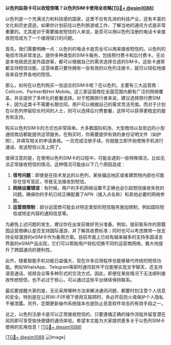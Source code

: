 **以色列註冊卡可以收短信嗎？以色列SIM卡使用全攻略[[TG💪+ @esim1088](https://t.me/s/esim1088)]**

以色列是一个充满活力和科技感的国家，这里不仅有先进的科技产业，还有丰富的文化和历史遗迹。如果你计划前往以色列旅游或工作，了解当地的通讯方式是非常重要的。尤其是对于需要接收短信的人来说，是否可以用以色列注册的电话卡来接收短信成为了一个值得探讨的问题。

首先，我们需要明确一点：以色列的电话卡是完全可以用来接收短信的。以色列的电信市场非常发达，提供多种类型的SIM卡服务，包括预付费卡和后付费卡。无论是本地居民还是外国游客，都可以根据自己的需求选择合适的SIM卡。这些卡通常都支持短信功能，这意味着只要你拥有一张有效的以色列注册卡，就可以轻松地接收来自世界各地的短信。

那么，如何在以色列购买一张适合的SIM卡呢？在以色列，主要有三大运营商：Cellcom、Partner和Hot Mobile。这三家运营商在全国范围内都有广泛的网络覆盖，并且提供了多样化的套餐选择。对于短期旅行者来说，建议选择预付费SIM卡，因为这类卡不需要长期合同，用户可以根据自己的需求灵活充值。而对于计划在以色列停留较长时间的人士，则可以选择后付费套餐，这样可以获得更稳定的服务和支持。

购买以色列SIM卡的方式也非常简单。大多数国际机场、大型商场以及街边的小型通信商店都能提供这项服务。在购买时，你需要提供有效的身份证明文件（如护照），并填写相关的申请表格。一旦完成注册手续，你就能立即开始使用手机进行通话、发送短信以及上网了。

值得注意的是，在使用以色列SIM卡的过程中，可能会遇到一些特殊情况，比如无法正常接收短信的情况。这种情况可能由以下几个原因造成：

1. **信号问题**：即使是在技术发达的以色列，某些偏远地区或者建筑物内部也可能存在信号盲区，导致无法接收到短信。
2. **网络设置错误**：有时候，用户的手机网络设置不正确也会引起短信接收失败的问题。确保你的手机已经正确配置了APN（接入点名称）和其他必要的网络参数。
3. **运营商限制**：部分运营商可能会对特定类型的短信服务施加限制，例如国际短信或特定内容的通知信息等。

为避免上述问题的发生，建议你在出发前做好充分准备。例如，提前联系你的原籍国运营商确认是否支持国际漫游，并了解其收费标准；同时也可以考虑携带一张支持全球漫游的eSIM卡作为备用方案。目前市面上已经有越来越多的支持多国语言界面的eSIM产品出现，它们可以帮助用户轻松切换不同的运营商网络，极大地提升了跨国通讯的便利性。

此外，随着智能手机功能日益强大，现在许多应用程序也能够替代传统的短信功能。例如WhatsApp、Telegram等即时通讯软件不仅能够实现文字聊天，还支持语音通话、视频会议等多种形式的交流方式。因此，即便在某些情况下无法顺利接收传统短信，也不必过于担心，可以通过这些平台继续保持联系。

最后要提醒大家的是，无论采用哪种方法来解决通讯问题，都要时刻注意个人信息的安全。特别是在公共Wi-Fi环境下使用互联网时，务必开启防火墙保护个人隐私不被泄露。另外，定期更新操作系统版本也是防止恶意软件攻击的有效手段之一。

总之，以色列注册卡是可以正常接收短信的，只要遵循正确的操作流程并留意潜在风险即可享受愉快便捷的通讯体验。希望本文能为大家提供更多关于以色列SIM卡使用的实用信息！[[TG💪+ @esim1088](https://t.me/s/esim1088)]

[[TG💪+ @esim1088](https://t.me/s/esim1088) ![Image](https://i.postimg.cc/4NQfJmqS/Snipaste-2025-05-13-00-14-12.png)]